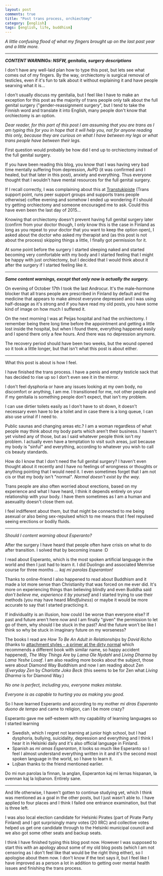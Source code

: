 ```yaml
---
layout: post
comments: true
title: "Post trans process, orchiectomy"
category: [english]
tags: [english, life, buddhism]
---
```


*A little confusing flood of what my fingers brought up on the last past
 year and a little more.*

* * * * *

***CONTENT WARNINGs: NSFW, genitalia, surgery descriptions***

I don't have any well-laid plan how to type this post, but lets see what
comes out of my fingers. By the way, orchiectomy is surgical removal of
testicles, even if it's fun to talk about it without explaining it and have
people searxing what it is...

I don't usually discuss my genitalia, but I feel like I have to make an
exception for this post as the majority of trans people only talk about
the full genital surgery ("gender-reassignment surgery", but I tend to take
the Finnish word and translate it into English, many people don't know
that orchiectomy is an option.

*Dear reader, for this part of this post I am assuming that you are trans
 as I am typing this for you in hope that it will help you, not for anyone
 reading this only, because they are curious on what I have between my
 legs or what trans people have between their legs.*

First question would probably be how did I end up to orchiectomy instead of
the full genital surgery.

If you have been reading this blog, you know that I was having very bad
time mentally suffering from depression, AvPD (it was confirmed and I
healed, but that later in this post), anxiety and everything. Thus everyone
thought that I wouldn't have mental resources for the full genital surgery.

If I recall correctly, I was complaining about this at [Transtukipiste](http://transtukipiste.fi/in-english/)
(Trans support point, runs peer support groups and supports trans people
otherwise) coffee evening and somehow I ended up wondering if I should
try getting orchiectomy and someone encouraged me to ask. Could this have
even been the last day of 2015...

Knowing that orchiectomy doesn't prevent having full genital surgery later
(confirm from your doctor though, I only know this is the case in Finland
as long as you repeat to your doctor that you want to keep the option
open), I asked about the doctor who asked my therapist and (as this post is
not about the process) skipping things a little, I finally got permission
for it.

At some point before the surgery I started sleeping naked and started becoming very
comfortable with my body and I started feeling that I might be happy with
just orchiectomy, but I decided that I would think about it after the
surgery if I started feeling like it.

* * * * *

***Same content warnings, except that only now is actually the surgery.***

On evening of October 17th I took the last Androcur. It's the
male-hormone blocker that all trans people are prescribed in Finland by
default and the medicine that appears to make almost everyone depressed
and I was using half-dosage as it's strong and if you have read my old
posts, you have some kind of image on how much I suffered it.

On the next morning I was at Peijas hospital and had the orchiectomy. I
remember being there long time before the appointment and getting a little
lost inside the hospital, but when I found there, everything happened
easily and I spend there only a few hours. And there was no depression
anymore.

The recovery period should have been two weeks, but the wound opened so
it took a little longer, but that isn't what this post is about either.

* * * * *

What this post is about is how I feel.

I have finished the trans process. I have a penis and empty testicle sack
that has decided to rise up so I don't even see it in the mirror.

I don't feel dysphoria or have any issues looking at my own body, no
discomfort or anything, I am me. I transitioned for me, not other
people and if my genitalia is something people don't expect, that isn't
my problem.

I can use dirtier toilets easily as I don't have to sit down, it doesn't
necessary even have to be a toilet and in case there is a long queue, I
can also use urinal if I need to.

Public saunas and changing areas etc.? I am a woman regardless of what
people may think about my body parts which aren't their business. I haven't
yet visited any of those, but as I said whatever people think isn't my
problem. I actually even have a temptation to visit such areas, just
because my body is "sinful" and everything, according to whatever you wish
to call cis beauty standards. <!-- This is possibly a little kinky. -->

How do I know that I don't need the full genital surgery? I haven't even
thought about it recently and I have no feelings of wrongness or thoughts
or anything pointing that I would need it. I even sometimes forget that
I am not cis or that my body isn't "normal". *Normal doesn't exist by
the way.*

Trans people are also often worried about erections, based on my
experience and what I have heard, I think it depends entirely on your
relationship with your body. I have them sometimes as I am a human
and asexuality doesn't close them out.

I feel indifferent about them, but that might be connected to me
being asexual or also being sex-repulsed which to me means that
I feel repulsed seeing erections or bodily fluids.

* * * * *

*Should I content warning about Esperanto?*

After the surgery I have heard that people often have crisis on what to do
after transition. I solved that by becoming insane :D

I read about Esperanto, which is the most spoken artificial language in
the world and then I just had to learn it. I did Duolingo and associated
Memrise course for three months ... *kaj mi parolas Esperanton!*

Thanks to online-friend I also happened to read about Buddhism and it made
a lot more sense than Christianity that was forced on me ever did. It's
more on experiencing things than believing blindly and even Buddha said
*don't believe me, experience it by yourself* and I started trying to
use their methods (you may have heard *Mindfulness*) or maybe it would be
more accurate to say that I started practicing it.

If individuality is an illusion, how could I be worse than everyone else?
If past and future aren't here *now* and I am finally "given" the
permission to let go of them, why should I be stuck in the past? And the
future won't be like I think so why be stuck in imaginary future on my
worseness?

The books I read are *How To Be An Adult in Relationships* by
*David Richo* (thanks to [attachment styles - a primer at the dirty normal](http://www.thedirtynormal.com/blog/2010/06/21/attachment-styles-a-primer/)
which recommends a different book with similar name, so happy accident
happened), *The Way Things Are* by *Lama Ole Nydahl* and *Living Dharma* by
*Lama Yeshe Losaf*. I am also reading more books about the subject, those
were about Diamond Way Buddhism and now I am reading about Zen
(*Everyday Zen* by *Charlotte Joko Beck* (this seems to be for Zen what
*Living Dharma* is for Diamond Way.)

*No one is perfect, including you, everyone makes mistake.*

*Everyone is as capable to hurting you as making you good.*

So I have learned Esperanto and according to my mother *mi diras Esperanto
duono de tempo* and came to religion, can I be more crazy?

Esperanto gave me self-esteem with my capability of learning languages so
I started learning

* Swedish, which I regret not learning at junior high school, but I had
  dysphoria, bullying, suicidality, depression and everything and I think
  I hear it in Helsinki daily and it's also official language in Finland.
* Spanish as *mi amas Esperanton*, it looks so much like Esperanto so
  I feel I almost understand everything written in it and it's the second
  most spoken language in the world, so I have to learn it.
* Lojban thanks to the friend mentioned earlier.

Do mi nun parolas la finnan, la anglan, Esperanton kaj mi lernas hispanan,
la svennan kaj la lojbanon. Entirely sane.

* * * * *

And life otherwise, I haven't gotten to continue studying yet, which I
think was mentioned as a goal in the other posts, but I just wasn't able
to. I have applied to four places and I think I failed one entrance
examination, but that is three left.

I was also local election candidate for Helsinki Pirates (part of Pirate
Party Finland) and I got surprisingly many votes (20 IIRC) and collective
votes helped us get one candidate through to the Helsinki municipal
council and we also got some other seats and backup seats.

I think I have finished typing this blog post now. However I was supposed
to start this with an apology about some of my old blog posts (which I am not censoring as I don't feel like that would be the right thing either),
so I apologise about them now. I don't know if the text says it, but I
feel like I have improved as a person a lot in addition to getting over
mental health issues and finishing the trans process.
